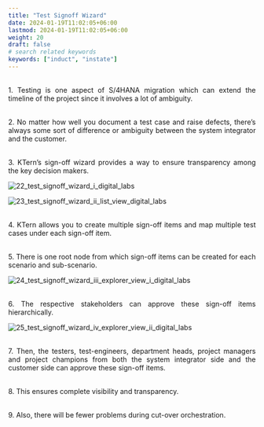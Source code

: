 ```yaml
---
title: "Test Signoff Wizard"
date: 2024-01-19T11:02:05+06:00
lastmod: 2024-01-19T11:02:05+06:00
weight: 20
draft: false
# search related keywords
keywords: ["induct", "instate"]
---
```

<div style='text-align: justify;'>

</br>1. Testing is one aspect of S/4HANA migration which can extend the timeline of the project since it involves a lot of ambiguity. 

</br>2. No matter how well you document a test case and raise defects, there’s always some sort of difference or ambiguity between the system integrator and the customer. 

</br>3. KTern’s sign-off wizard provides a way to ensure transparency among the key decision makers.

![22_test_signoff_wizard_i_digital_labs](https://storage.googleapis.com/ktern-public-files/product-documentation/Digital%20Labs/22_test_signoff_wizard_i_digital_labs.png)

![23_test_signoff_wizard_ii_list_view_digital_labs](https://storage.googleapis.com/ktern-public-files/product-documentation/Digital%20Labs/23_test_signoff_wizard_ii_list_view_digital_labs.png)

</br>4. KTern allows you to create multiple sign-off items and map multiple test cases under each sign-off item. 

</br>5. There is one root node from which sign-off items can be created for each scenario and sub-scenario.

![24_test_signoff_wizard_iii_explorer_view_i_digital_labs](https://storage.googleapis.com/ktern-public-files/product-documentation/Digital%20Labs/24_test_signoff_wizard_iii_explorer_view_i_digital_labs.png)

</br>6. The respective stakeholders can approve these sign-off items hierarchically. 

![25_test_signoff_wizard_iv_explorer_view_ii_digital_labs](https://storage.googleapis.com/ktern-public-files/product-documentation/Digital%20Labs/25_test_signoff_wizard_iv_explorer_view_ii_digital_labs.png)

</br>7. Then, the testers, test-engineers, department heads, project managers and project champions from both the system integrator side and the customer side can approve these sign-off items. 

</br>8. This ensures complete visibility and transparency. 

</br>9. Also, there will be fewer problems during cut-over orchestration.

</div>